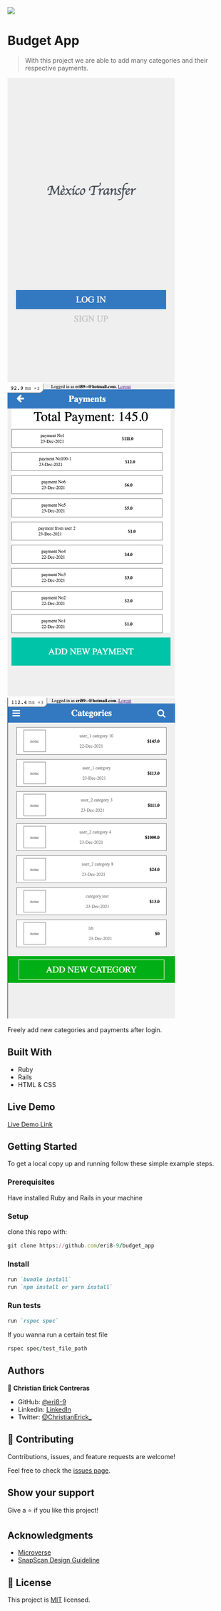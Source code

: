 ![](https://img.shields.io/badge/Microverse-blueviolet)

# Budget App

> With this project we are able to add many categories and their respective payments.

![splash screen](./splash_screen.png)
![splash screen](./payments.png)
![splash screen](./categories.png)

Freely add new categories and payments after login.

## Built With

- Ruby
- Rails
- HTML & CSS

## Live Demo

[Live Demo Link](https://morning-journey-90954.herokuapp.com/)


## Getting Started

To get a local copy up and running follow these simple example steps.

### Prerequisites

Have installed Ruby and Rails in your machine

### Setup

clone this repo with:
``` ruby 
git clone https://github.com/eri8-9/budget_app
```

### Install

``` ruby
run `bundle install`
run `npm install or yarn install`
```

### Run tests

``` ruby
run `rspec spec`
```

If you wanna run a certain test file
```ruby
rspec spec/test_file_path
```

## Authors

👤 **Christian Erick Contreras**

- GitHub: [@eri8-9](https://github.com/eri8-9)
- Linkedin: [LinkedIn](https://www.linkedin.com/in/christian-erick/)
- Twitter: [@ChristianErick_](https://twitter.com/ChristianErick_)

## 🤝 Contributing

Contributions, issues, and feature requests are welcome!

Feel free to check the [issues page](https://github.com/eri8-9/budget_app/issues).

## Show your support

Give a ⭐️ if you like this project!

## Acknowledgments

- [Microverse](https://www.microverse.org/)
- [SnapScan Design Guideline](https://www.behance.net/gallery/19759151/Snapscan-iOs-design-and-branding?tracking_source=)

## 📝 License

This project is [MIT](./MIT.md) licensed.